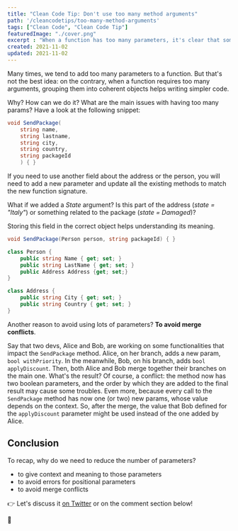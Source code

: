 ```yaml
---
title: "Clean Code Tip: Don't use too many method arguments"
path: '/cleancodetips/too-many-method-arguments'
tags: ["Clean Code", "Clean Code Tip"]
featuredImage: "./cover.png"
excerpt : "When a function has too many parameters, it's clear that something is wrong. But... why? What are the consequences of having too many parameters?"
created: 2021-11-02
updated: 2021-11-02
---
```


Many times, we tend to add too many parameters to a function. But that's not the best idea: on the contrary, when a function requires too many arguments, grouping them into coherent objects helps writing simpler code.

Why? How can we do it? What are the main issues with having too many params? Have a look at the following snippet:

```cs
void SendPackage(
    string name, 
    string lastname, 
    string city, 
    string country,
    string packageId
    ) { }
```

If you need to use another field about the address or the person, you will need to add a new parameter and update all the existing methods to match the new function signature.

What if we added a *State* argument? Is this part of the address (*state = "Italy"*) or something related to the package (*state = Damaged*)?

Storing this field in the correct object helps understanding its meaning.

```cs
void SendPackage(Person person, string packageId) { }

class Person { 
    public string Name { get; set; }
    public string LastName { get; set; }
    public Address Address {get; set;}
}

class Address { 
    public string City { get; set; }
    public string Country { get; set; }
}
```

Another reason to avoid using lots of parameters? **To avoid merge conflicts**.

Say that two devs, Alice and Bob, are working on some functionalities that impact the `SendPackage` method. Alice, on her branch, adds a new param, `bool withPriority`. In the meanwhile, Bob, on his branch, adds `bool applyDiscount`. Then, both Alice and Bob merge together their branches on the main one. What's the result? Of course, a conflict: the method now has two boolean parameters, and the order by which they are added to the final result may cause some troubles. Even more, because every call to the `SendPackage` method has now one (or two) new params, whose value depends on the context. So, after the merge, the value that Bob defined for the `applyDiscount` parameter might be used instead of the one added by Alice.

## Conclusion

To recap, why do we need to reduce the number of parameters?

* to give context and meaning to those parameters
* to avoid errors for positional parameters
* to avoid merge conflicts

👉 Let's discuss it [on Twitter](https://twitter.com/BelloneDavide/status/1347591898525941765 "Original post on Twitter") or on the comment section below!

🐧
